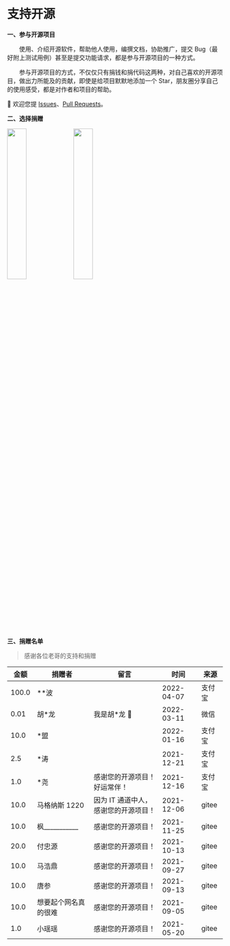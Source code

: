# 支持开源

<p style="font-weight: bold;">一、参与开源项目</p>

&emsp;&emsp;使用、介绍开源软件，帮助他人使用，编撰文档，协助推广，提交 Bug（最好附上测试用例）甚至是提交功能请求，都是参与开源项目的一种方式。

&emsp;&emsp;参与开源项目的方式，不仅仅只有捐钱和捐代码这两种，对自己喜欢的开源项目，做出力所能及的贡献，即使是给项目默默地添加一个 Star，朋友圈分享自己的使用感受，都是对作者和项目的帮助。

💖 欢迎您提 [Issues](https://gitee.com/lyt-top/vue-next-admin/issues)、[Pull Requests](https://gitee.com/lyt-top/vue-next-admin/pulls)。

<p style="font-weight: bold;">二、选择捐赠</p>

<img src="https://img-blog.csdnimg.cn/79fdc41e65b54b58b6e710ac98716a8b.png?x-oss-process=image/watermark,type_d3F5LXplbmhlaQ,shadow_50,text_Q1NETiBAbHl0LXRvcA==,size_15,color_FFFFFF,t_70,g_se,x_16" width="30%" style="border: 1px solid var(--c-brand);">
<img src="https://img-blog.csdnimg.cn/db85818984ff475a85fff120a2e26dc1.png?x-oss-process=image/watermark,type_d3F5LXplbmhlaQ,shadow_50,text_Q1NETiBAbHl0LXRvcA==,size_15,color_FFFFFF,t_70,g_se,x_16" width="30%" style="border: 1px solid var(--c-brand);">

<p style="font-weight: bold;">三、捐赠名单</p>

> 感谢各位老哥的支持和捐赠

| 金额  | 捐赠者                   | 留言                                 | 时间       | 来源   |
| ----- | ------------------------ | ------------------------------------ | ---------- | ------ |
| 100.0 | \*\*波                   |                                      | 2022-04-07 | 支付宝 |
| 0.01  | 胡\*龙                   | 我是胡\*龙 🐉                        | 2022-03-11 | 微信   |
| 10.0  | \*盟                     |                                      | 2022-01-16 | 支付宝 |
| 2.5   | \*涛                     |                                      | 2021-12-21 | 支付宝 |
| 1.0   | \*尧                     | 感谢您的开源项目！好运常伴！         | 2021-12-16 | 支付宝 |
| 10.0  | 马格纳斯 1220            | 因为 IT 通道中人，感谢您的开源项目！ | 2021-12-06 | gitee  |
| 10.0  | 枫\_\_\_\_\_\_\_\_\_\_\_ | 感谢您的开源项目！                   | 2021-11-25 | gitee  |
| 20.0  | 付忠源                   | 感谢您的开源项目！                   | 2021-10-13 | gitee  |
| 10.0  | 马浩鼎                   | 感谢您的开源项目！                   | 2021-09-27 | gitee  |
| 10.0  | 唐参                     | 感谢您的开源项目！                   | 2021-09-13 | gitee  |
| 10.0  | 想要起个网名真的很难     | 感谢您的开源项目！                   | 2021-09-05 | gitee  |
| 1.0   | 小瑶瑶                   | 感谢您的开源项目！                   | 2021-05-20 | gitee  |
